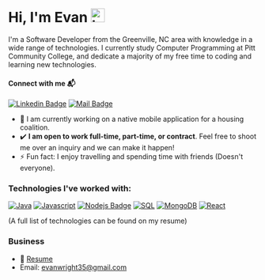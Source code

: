 # Hi, I'm Evan <img src="https://user-images.githubusercontent.com/1303154/88677602-1635ba80-d120-11ea-84d8-d263ba5fc3c0.gif" width="28px" alt="hi">

I'm a Software Developer from the Greenville, NC area with knowledge in a wide range of technologies.  I currently study Computer Programming at Pitt Community College, and dedicate a majority of my free time to coding and learning new technologies.     

#### Connect with me 📬

 [![Linkedin Badge](https://img.shields.io/badge/-Evan_Wright-0e76a8?style=flat&labelColor=0e76a8&logo=linkedin&logoColor=white)](https://www.linkedin.com/in/evan-wright-6b6130194/) [![Mail Badge](https://img.shields.io/badge/-evanwright35@gmai.com-c0392b?style=flat&labelColor=c0392b&logo=gmail&logoColor=white)](mailto:evanwright35@gmail.com)

 - 🔭 I am currently working on a native mobile application for a housing coalition.
- ✔️ __I am open to work full-time, part-time, or contract__.  Feel free to shoot me over an inquiry and we can make it happen!
- ⚡ Fun fact:  I enjoy travelling and spending time with friends (Doesn't everyone).
  
### Technologies I've worked with:
[![Java](https://img.shields.io/badge/-Java-61DBFB?style=for-the-badge&labelColor=black&logo=java&logoColor=007396)](#) 
[![Javascript](https://img.shields.io/badge/-Javascript-F0DB4F?style=for-the-badge&labelColor=black&logo=javascript&logoColor=F0DB4F)](#) [![Nodejs Badge](https://img.shields.io/badge/-Nodejs-3C873A?style=for-the-badge&labelColor=black&logo=node.js&logoColor=3C873A)](#) 
[![SQL](https://img.shields.io/badge/-MySQL-4479A1?style=for-the-badge&labelColor=black&logo=mysql&logoColor=4479A1)](#) 
[![MongoDB](https://img.shields.io/badge/-MongoDB-47A248?style=for-the-badge&labelColor=black&logo=react&logoColor=47A248)](#) 
[![React](https://img.shields.io/badge/-React-0088CC?style=for-the-badge&labelColor=black&logo=react&logoColor=61DAFB)](#)

(A full list of technologies can be found on my resume)
<br />

### Business
- 📎 [Resume]()
- Email: evanwright35@gmail.com
